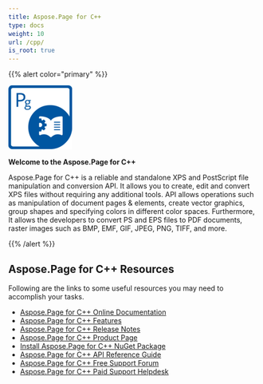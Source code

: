 ```yaml
---
title: Aspose.Page for C++
type: docs
weight: 10
url: /cpp/
is_root: true
---
```


{{% alert color="primary" %}} 

**![todo:image_alt_text](home_1)**

**Welcome to the Aspose.Page for C++**

Aspose.Page for C++ is a reliable and standalone XPS and PostScript file manipulation and conversion API. It allows you to create, edit and convert XPS files without requiring any additional tools. API allows operations such as manipulation of document pages & elements, create vector graphics, group shapes and specifying colors in different color spaces. Furthermore, It allows the developers to convert PS and EPS files to PDF documents, raster images such as BMP, EMF, GIF, JPEG, PNG, TIFF, and more.

{{% /alert %}} 
## **Aspose.Page for C++ Resources**
Following are the links to some useful resources you may need to accomplish your tasks.

- [Aspose.Page for C++ Online Documentation](/page/cpp/)
- [Aspose.Page for C++ Features](/page/cpp/features-list/)
- [Aspose.Page for C++ Release Notes](/page/cpp/release-notes/)
- [Aspose.Page for C++ Product Page](https://products.aspose.com/page/cpp)
- [Install Aspose.Page for C++ NuGet Package](https://www.nuget.org/packages/Aspose.Page.Cpp/)
- [Aspose.Page for C++ API Reference Guide](https://apireference.aspose.com/cpp/page)
- [Aspose.Page for C++ Free Support Forum](https://forum.aspose.com/c/page)
- [Aspose.Page for C++ Paid Support Helpdesk](https://helpdesk.aspose.com/)
